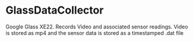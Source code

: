 # GlassDataCollector
Google Glass XE22. Records Video and associated sensor readings. Video is stored as mp4 and the sensor data is stored as a timestamped .dat file
